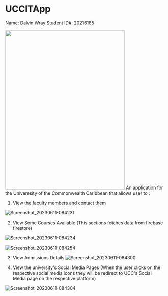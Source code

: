 # UCCITApp
Name: Dalvin Wray 
Student ID#: 20216185
 

 <img width='375px' height='500px' src='(https://github.com/DalvinWray/UCCITApp/assets/122240870/426794ce-5483-49ee-a9ca-c2598e313efc)'/>
 An application for the Univeresity of the Commonwealth Caribbean that allows user to :
 
 1. View the faculty members and contact them
 
 ![Screenshot_20230611-084231](https://github.com/DalvinWray/UCCITApp/assets/122240870/7e87a46f-a12b-4f7e-8c91-8fb0ec2a4a77)

 2. View Some Courses Available (This sections fetches data from firebase firestore)
 
![Screenshot_20230611-084234](https://github.com/DalvinWray/UCCITApp/assets/122240870/99e62a46-336b-4543-b440-e35b1f1eb4b8)

![Screenshot_20230611-084254](https://github.com/DalvinWray/UCCITApp/assets/122240870/57694602-3805-400e-83d5-eaa2fa3ff654)

 3. View Admissions Details
![Screenshot_20230611-084300](https://github.com/DalvinWray/UCCITApp/assets/122240870/0bff44e1-eff3-4da0-9af3-a250f42dc6d7)


 5. View the university's Social Media Pages (When the user clicks on the respective social media icons they will be redirect to  UCC's Social Media page on the respective platform)
 
 ![Screenshot_20230611-084304](https://github.com/DalvinWray/UCCITApp/assets/122240870/ffb542df-6997-415e-bac9-3efc37c88866)

 
